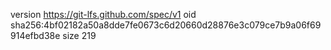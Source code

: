 version https://git-lfs.github.com/spec/v1
oid sha256:4bf02182a50a8dde7fe0673c6d20660d28876e3c079ce7b9a06f69914efbd38e
size 219
